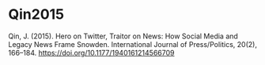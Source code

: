 # Qin2015

Qin, J. (2015). Hero on Twitter, Traitor on News: How Social Media and Legacy News Frame Snowden. International Journal of Press/Politics, 20(2), 166–184. https://doi.org/10.1177/1940161214566709
